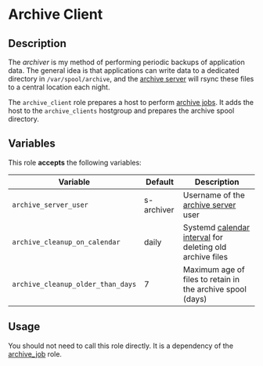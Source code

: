 Archive Client
==============

Description
-----------

The _archiver_ is my method of performing periodic backups of application data.
The general idea is that applications can write data to a dedicated directory in
`/var/spool/archive`, and the [archive server](../archive_server) will rsync these
files to a central location each night.

The `archive_client` role prepares a host to perform [archive jobs](../archive_job).
It adds the host to the `archive_clients` hostgroup and prepares the archive spool
directory.


Variables
---------

This role **accepts** the following variables:

Variable                          | Default    | Description
----------------------------------|------------|------------
`archive_server_user`             | s-archiver | Username of the [archive server](../archive_server) user
`archive_cleanup_on_calendar`     | daily      | Systemd [calendar interval](https://www.freedesktop.org/software/systemd/man/systemd.time.html#Calendar%20Events) for deleting old archive files
`archive_cleanup_older_than_days` | 7          | Maximum age of files to retain in the archive spool (days)


Usage
-----

You should not need to call this role directly. It is a dependency of the
[archive\_job](../archive_job) role.
